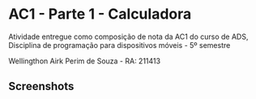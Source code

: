 # AC1 - Parte 1 - Calculadora

Atividade entregue como composição de nota da AC1 do curso de ADS, Disciplina de programação para dispositivos móveis - 5º semestre 

Wellingthon Airk Perim de Souza - RA: 211413



## Screenshots
